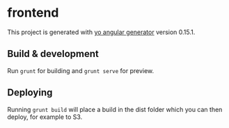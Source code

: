 # frontend

This project is generated with [yo angular generator](https://github.com/yeoman/generator-angular)
version 0.15.1.

## Build & development

Run `grunt` for building and `grunt serve` for preview.

## Deploying

Running `grunt build` will place a build in the dist folder which you can then deploy, for example to S3.
